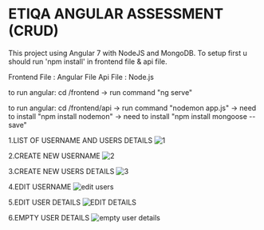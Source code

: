 # ETIQA ANGULAR ASSESSMENT (CRUD)

This project using Angular 7 with NodeJS and MongoDB. To setup first u should run 'npm install' in frontend file & api file. 

Frontend File : Angular File
Api File : Node.js 

to run angular: cd /frontend -> run command "ng serve"

to run angular: cd /frontend/api -> run command "nodemon app.js"
-> need to install "npm install nodemon"
-> need to install "npm install mongoose --save"

1.LIST OF USERNAME AND USERS DETAILS
![1](https://user-images.githubusercontent.com/37824453/78739945-f9fee980-7987-11ea-9288-e773d23d3c41.PNG)


2.CREATE NEW USERNAME
![2](https://user-images.githubusercontent.com/37824453/78740054-464a2980-7988-11ea-80e3-a312505d86a5.PNG)


3.CREATE NEW USERS DETAILS
![3](https://user-images.githubusercontent.com/37824453/78740069-58c46300-7988-11ea-8b42-fbcb6bd365ca.PNG)


4.EDIT USERNAME
![edit users](https://user-images.githubusercontent.com/37824453/78740252-e1430380-7988-11ea-9660-abe300030354.PNG)


5.EDIT USER DETAILS
![EDIT DETAILS](https://user-images.githubusercontent.com/37824453/78740271-ec962f00-7988-11ea-9640-dbb67222487f.PNG)


6.EMPTY USER DETAILS
![empty user details](https://user-images.githubusercontent.com/37824453/78740292-f9b31e00-7988-11ea-977c-aeb7d746536f.PNG)
